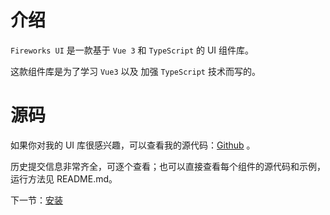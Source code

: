 # 介绍

`Fireworks UI` 是一款基于 `Vue 3` 和 `TypeScript` 的 UI 组件库。

这款组件库是为了学习 `Vue3` 以及 加强 `TypeScript` 技术而写的。

# 源码
如果你对我的 UI 库很感兴趣，可以查看我的源代码：[Github](#https://github.com/ZZZoucy/Fireworks-UI-code) 。

历史提交信息非常齐全，可逐个查看；也可以直接查看每个组件的源代码和示例，运行方法见 README.md。

下一节：[安装](#/doc/install)